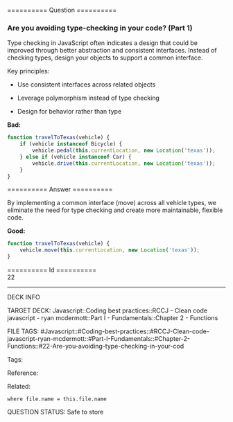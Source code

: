 ========== Question ==========  

### Are you avoiding type-checking in your code? (Part 1)

Type checking in JavaScript often indicates a design that could be improved through better abstraction and consistent interfaces. Instead of checking types, design your objects to support a common interface.

Key principles:

-   Use consistent interfaces across related objects

-   Leverage polymorphism instead of type checking

-   Design for behavior rather than type

**Bad:**

```javascript
function travelToTexas(vehicle) {
    if (vehicle instanceof Bicycle) {
        vehicle.pedal(this.currentLocation, new Location('texas'));
    } else if (vehicle instanceof Car) {
        vehicle.drive(this.currentLocation, new Location('texas'));
    }
}
```  

========== Answer ==========  

By implementing a common interface (move) across all vehicle types, we eliminate the need for type checking and create more maintainable, flexible code.

**Good:**

```javascript
function travelToTexas(vehicle) {
    vehicle.move(this.currentLocation, new Location('texas'));
}
```

========== Id ==========  
22

---

DECK INFO

TARGET DECK: Javascript::Coding best practices::RCCJ - Clean code javascript - ryan mcdermott::Part I - Fundamentals::Chapter 2 - Functions

FILE TAGS: #Javascript::#Coding-best-practices::#RCCJ-Clean-code-javascript-ryan-mcdermott::#Part-I-Fundamentals::#Chapter-2-Functions::#22-Are-you-avoiding-type-checking-in-your-cod

Tags:

Reference:

Related:

```dataview
where file.name = this.file.name
```

QUESTION STATUS: Safe to store
